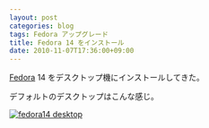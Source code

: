 ```yaml
---
layout: post
categories: blog
tags: Fedora アップグレード
title: Fedora 14 をインストール
date: 2010-11-07T17:36:00+09:00
---
```



[Fedora] 14 をデスクトップ機にインストールしてきた。

<!-- more -->

デフォルトのデスクトップはこんな感じ。

[![fedora14 desktop]][fedora14 desktop link]



[Fedora]: http://fedoraproject.org/

[fedora14 desktop]: https://lh3.googleusercontent.com/q6H9YpjBuonr0zox15FgUktJxYfSKEamKADHeutbddF69KAGdOlKjaWw0h6n7ZqhY4ldwnNmSK890arpNhP8Pzymv4YlkgOXPHd8hn8Jua0stqqB6oEsFDO-Ogo8aOS8XllfnhwP2w=w600
[fedora14 desktop link]: https://photos.google.com/share/AF1QipN5hOPPSmAqpAJ8LXROG-rnR6J2ttXp6AeTGwiNCt1BLNn3mMPJQUmbOWyycOPZPA/photo/AF1QipPrllb6ZK-VMCmeUC33G9ugMjbgLP4Orjk4Kt5k?key=cmFvZWhraHZmY2NDZVY5OG9tQ0ZCcTc4RW1jNy1B
